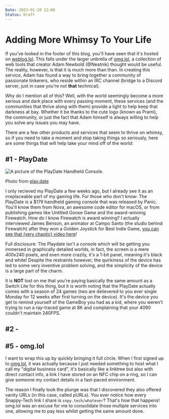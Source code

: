 ```yaml
---
Date: 2023-01-20 12:00
Status: Draft
---
```


# Adding More Whimsy To Your Life

If you've looked in the footer of this blog, you'll have seen that it's hosted on [weblog.lol](https//weblog.lol). This falls under the larger unbrella of [omg.lol](https://omg.lol), a collection of web tools that creator Adam Newbold (@Neatnik) thought would be useful. The reality, however, is that it is much more than than. In creating this service, Adam has found a way to bring together a community of passionate tinkerers, who reside within an IRC channel (bridge to a Discord server, just in case you're not **that** technical).

Why do I mention all of this? Well, with the world seemingly become a more serious and dark place with every passing moment, these services (and the communities that thrive along with them) provide a light to help keep that darkness at bay. Whether it be thanks to the cute logo (known as Prami), the community, or just the fact that Adam himself is always willing to help you solve any issues you may have.

There are a few other products and services that seem to thrive on whimsy, so if you need to take a moment and stop taking things so seriously, here are some things that will help take your mind off of the world:

## #1 - PlayDate

![A picture of the PlayDate Handheld Console.](https://static-fastly.play.date/static/images/gallery-04-fullsize.jpg)<div class="caption">Photo from [play.date](https://play.date)</div>

I only recieved my PlayDate a few weeks ago, but I already see it as an irreplaceable part of my gaming life. For those who don't know: The PlayDate is a $179 handheld gaming console that was released by Panic. You'll know them from Nova, an awesome code editor for macOS, or from publishing games like Untitled Goose Game and the award-winning Firewatch. How do I know Firewatch is award winning? I actually interviewed James Benson, an animator at Campo Santo (the studio behind Firewatch) after they won a Golden Joystick for Best Indie Game, [you can see that (very chaotic) video here](https://youtu.be/W-wYWfAuag8)!

Full disclosure: The Playdate isn't a console which will be getting you immersed in graphically detailed worlds, in fact, the screen is a mere 400x240 pixels, and even more crazily, it's a 1-bit panel, meaning it's black and white! Despite the restraints however, the quirkiness of the device has led to some very inventive problem solving, and the simplicity of the device is a large part of the charm.

It is **NOT** lost on me that you're paying basically the same amount as a Switch Lite for this thing, but it is worth noting that the PlayDate actually comes with a season of 24 games (two are delievered to you ever single Monday for 12 weeks after first turning on the device). It's the device you get to remind yourself of the GameBoy you had as a kid, where you weren't trying to run a ray-traced game at 8K and complaining that your 4090 couldn't maintain 240FPS.

## #2 - 







## #5 - omg.lol

I want to wrap this up by quickly bringing it full circle. When I first signed up to [omg.lol](https://omg.lol), it was actually because I just needed something to host what I call my "digital business card", it's basically like a linktree but also with direct contact info, a link I have stored on an NFC chip on a ring, so I can give someone my contact details in a fast-paced environment.

The reason I finally took the plunge was that I discovered they also offered vanity URLs (in this case, called pURLs). You ever notice how every Snappy-Tech link I share is `snpy.tech/whatever`? That's how that happens! omg.lol was an excuse for me to consolidate those multiple services into one, allowing me to pay less whilst getting the same amount done.